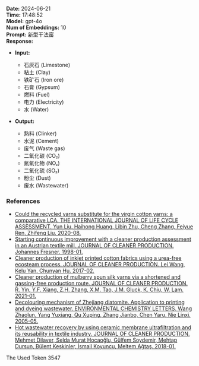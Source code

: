 
**Date:** 2024-06-21  
**Time:** 17:48:52  
**Model:** gpt-4o  
**Num of Embeddings:** 10  
**Prompt:** 新型干法窑  
**Response:**  
- **Input:**  
  - 石灰石 (Limestone)  
  - 粘土 (Clay)  
  - 铁矿石 (Iron ore)  
  - 石膏 (Gypsum)  
  - 燃料 (Fuel)  
  - 电力 (Electricity)  
  - 水 (Water)

- **Output:**  
  - 熟料 (Clinker)  
  - 水泥 (Cement)  
  - 废气 (Waste gas)  
  - 二氧化碳 (CO₂)  
  - 氮氧化物 (NOₓ)  
  - 二氧化硫 (SO₂)  
  - 粉尘 (Dust)  
  - 废水 (Wastewater)  

### References
- [Could the recycled yarns substitute for the virgin cotton yarns: a comparative LCA. THE INTERNATIONAL JOURNAL OF LIFE CYCLE ASSESSMENT. Yun Liu, Haihong Huang, Libin Zhu, Cheng Zhang, Feiyue Ren, Zhifeng Liu. 2020-08.](https://doi.org/10.1007/s11367-020-01815-8)
- [Starting continuous improvement with a cleaner production assessment in an Austrian textile mill. JOURNAL OF CLEANER PRODUCTION. Johannes Fresner. 1998-01.](https://doi.org/10.1016/s0959-6526(97)00049-8)
- [Cleaner production of inkjet printed cotton fabrics using a urea-free ecosteam process. JOURNAL OF CLEANER PRODUCTION. Lei Wang, Kelu Yan, Chunyan Hu. 2017-02.](https://doi.org/10.1016/j.jclepro.2016.11.182)
- [Cleaner production of mulberry spun silk yarns via a shortened and gassing-free production route. JOURNAL OF CLEANER PRODUCTION. R. Yin, Y.F. Xiang, Z.H. Zhang, X.M. Tao, J.M. Gluck, K. Chiu, W. Lam. 2021-01.](https://doi.org/10.1016/j.jclepro.2020.123690)
- [Decolouring mechanism of Zhejiang diatomite. Application to printing and dyeing wastewater. ENVIRONMENTAL CHEMISTRY LETTERS. Wang Zhaolun, Yang Yuxiang, Qu Xuping, Zhang Jianbo, Chen Yaru, Nie Linxi. 2005-05.](https://doi.org/10.1007/s10311-005-0109-8)
- [Hot wastewater recovery by using ceramic membrane ultrafiltration and its reusability in textile industry. JOURNAL OF CLEANER PRODUCTION. Mehmet Dilaver, Selda Murat Hocaoğlu, Gülfem Soydemir, Mehtap Dursun, Bülent Keskinler, İsmail Koyuncu, Meltem Ağtaş. 2018-01.](https://doi.org/10.1016/j.jclepro.2017.10.015)

The Used Token 
3547
